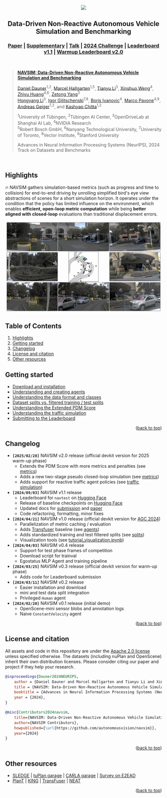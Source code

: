 <div id="top" align="center">

<p align="center">
  <img src="assets/navsim_transparent.png" width="600">
  <h2 align="center">Data-Driven Non-Reactive Autonomous Vehicle Simulation and Benchmarking</h1>
  <h3 align="center"><a href="https://arxiv.org/abs/2406.15349">Paper</a> | <a href="https://danieldauner.github.io/assets/pdf/Dauner2024NIPS_supplementary.pdf">Supplementary</a> | <a href="https://www.youtube.com/watch?v=Qe76HRmPDe0">Talk</a> | <a href="https://opendrivelab.com/challenge2024/#end_to_end_driving_at_scale">2024 Challenge</a> | <a href="https://huggingface.co/spaces/AGC2024-P/e2e-driving-navsim">Leaderboard v1.1</a> | <a href="https://huggingface.co/spaces/AGC2025/e2e-driving-warmup">Warmup Leaderboard v2.0</a> </h3>
</p>

</div>

<br/>


> [**NAVSIM: Data-Driven Non-Reactive Autonomous Vehicle Simulation and Benchmarking**](https://arxiv.org/abs/2406.15349)
>
> [Daniel Dauner](https://danieldauner.github.io/)<sup>1,2</sup>, [Marcel Hallgarten](https://mh0797.github.io/)<sup>1,5</sup>, [Tianyu Li](https://github.com/sephyli)<sup>3</sup>, [Xinshuo Weng](https://xinshuoweng.com/)<sup>4</sup>, [Zhiyu Huang](https://mczhi.github.io/)<sup>4,6</sup>, [Zetong Yang](https://scholar.google.com/citations?user=oPiZSVYAAAAJ)<sup>3</sup>\
> [Hongyang Li](https://lihongyang.info/)<sup>3</sup>, [Igor Gilitschenski](https://www.gilitschenski.org/igor/)<sup>7,8</sup>, [Boris Ivanovic](https://www.borisivanovic.com/)<sup>4</sup>, [Marco Pavone](https://web.stanford.edu/~pavone/)<sup>4,9</sup>, [Andreas Geiger](https://www.cvlibs.net/)<sup>1,2</sup>, and [Kashyap Chitta](https://kashyap7x.github.io/)<sup>1,2</sup>  <br>
>
> <sup>1</sup>University of Tübingen, <sup>2</sup>Tübingen AI Center, <sup>3</sup>OpenDriveLab at Shanghai AI Lab, <sup>4</sup>NVIDIA Research\
> <sup>5</sup>Robert Bosch GmbH, <sup>6</sup>Nanyang Technological University, <sup>7</sup>University of Toronto, <sup>8</sup>Vector Institute, <sup>9</sup>Stanford University
>
> Advances in Neural Information Processing Systems (NeurIPS), 2024 \
> Track on Datasets and Benchmarks
<br/>


## Highlights <a name="highlight"></a>

🔥 NAVSIM gathers simulation-based metrics (such as progress and time to collision) for end-to-end driving by unrolling simplified bird's eye view abstractions of scenes for a short simulation horizon. It operates under the condition that the policy has limited influence on the environment, which enables **efficient, open-loop metric computation** while being **better aligned with closed-loop** evaluations than traditional displacement errors.

<p align="center">
  <img src="assets/navsim_cameras.gif" width="800">
</p>

## Table of Contents
1. [Highlights](#highlight)
2. [Getting started](#gettingstarted)
3. [Changelog](#changelog)
4. [License and citation](#licenseandcitation)
5. [Other resources](#otherresources)


## Getting started <a name="gettingstarted"></a>

- [Download and installation](docs/install.md)
- [Understanding and creating agents](docs/agents.md)
- [Understanding the data format and classes](docs/cache.md)
- [Dataset splits vs. filtered training / test splits](docs/splits.md)
- [Understanding the Extended PDM Score](docs/metrics.md)
- [Understanding the traffic simulation](docs/traffic_agents.md)
- [Submitting to the Leaderboard](docs/submission.md)

<p align="right">(<a href="#top">back to top</a>)</p>


## Changelog <a name="changelog"></a>
- **`[2025/02/28]`** NAVSIM v2.0 release (official devkit version for 2025 warm-up phase)
  - Extends the PDM Score with more metrics and penalties (see [metrics](docs/metrics.md))
  - Adds a new two-stage pseudo closed-loop simulation (see [metrics](docs/metrics.md))
  - Adds support for reactive traffic agent policies (see [traffic simulation](docs/metrics.md))
- **`[2024/09/03]`** NAVSIM v1.1 release
  - Leaderboard for `navtest` on [Hugging Face](https://huggingface.co/spaces/AGC2024-P/e2e-driving-navsim)
  - Release of baseline checkpoints on [Hugging Face](https://huggingface.co/autonomousvision/navsim_baselines)
  - Updated docs for [submission](docs/submission.md) and [paper](https://arxiv.org/abs/2406.15349)
  - Code refactoring, formatting, minor fixes
- **`[2024/04/21]`** NAVSIM v1.0 release (official devkit version for [AGC 2024](https://opendrivelab.com/challenge2024/#end_to_end_driving_at_scale))
  - Parallelization of metric caching / evaluation
  - Adds [Transfuser](https://arxiv.org/abs/2205.15997) baseline (see [agents](docs/agents.md#Baselines))
  - Adds standardized training and test filtered splits (see [splits](docs/splits.md))
  - Visualization tools (see [tutorial_visualization.ipynb](tutorial/tutorial_visualization.ipynb))
- **`[2024/04/03]`** NAVSIM v0.4 release
  - Support for test phase frames of competition
  - Download script for trainval
  - Egostatus MLP Agent and training pipeline
- **`[2024/03/25]`** NAVSIM v0.3 release (official devkit version for warm-up phase)
  - Adds code for Leaderboard submission
- **`[2024/03/11]`** NAVSIM v0.2 release
  - Easier installation and download
  - mini and test data split integration
  - Privileged `Human` agent
- **`[2024/02/20]`** NAVSIM v0.1 release (initial demo)
  - OpenScene-mini sensor blobs and annotation logs
  - Naive `ConstantVelocity` agent


<p align="right">(<a href="#top">back to top</a>)</p>


## License and citation <a name="licenseandcitation"></a>
All assets and code in this repository are under the [Apache 2.0 license](./LICENSE) unless specified otherwise. The datasets (including nuPlan and OpenScene) inherit their own distribution licenses. Please consider citing our paper and project if they help your research.

```BibTeX
@inproceedings{Dauner2024NEURIPS,
	author = {Daniel Dauner and Marcel Hallgarten and Tianyu Li and Xinshuo Weng and Zhiyu Huang and Zetong Yang and Hongyang Li and Igor Gilitschenski and Boris Ivanovic and Marco Pavone and Andreas Geiger and Kashyap Chitta},
	title = {NAVSIM: Data-Driven Non-Reactive Autonomous Vehicle Simulation and Benchmarking},
	booktitle = {Advances in Neural Information Processing Systems (NeurIPS)},
	year = {2024},
}
```

```BibTeX
@misc{Contributors2024navsim,
    title={NAVSIM: Data-Driven Non-Reactive Autonomous Vehicle Simulation and Benchmarking},
    author={NAVSIM Contributors},
    howpublished={\url{https://github.com/autonomousvision/navsim}},
    year={2024}
}
```

<p align="right">(<a href="#top">back to top</a>)</p>


## Other resources <a name="otherresources"></a>

- [SLEDGE](https://github.com/autonomousvision/sledge) | [tuPlan garage](https://github.com/autonomousvision/tuplan_garage) | [CARLA garage](https://github.com/autonomousvision/carla_garage) | [Survey on E2EAD](https://github.com/OpenDriveLab/End-to-end-Autonomous-Driving)
- [PlanT](https://github.com/autonomousvision/plant) | [KING](https://github.com/autonomousvision/king) | [TransFuser](https://github.com/autonomousvision/transfuser) | [NEAT](https://github.com/autonomousvision/neat)

<p align="right">(<a href="#top">back to top</a>)</p>
